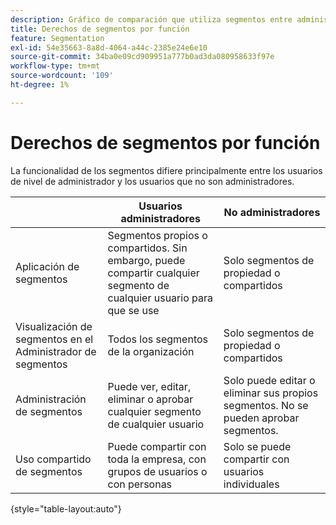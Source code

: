 ```yaml
---
description: Gráfico de comparación que utiliza segmentos entre administradores y no administradores.
title: Derechos de segmentos por función
feature: Segmentation
exl-id: 54e35663-8a8d-4064-a44c-2385e24e6e10
source-git-commit: 34ba0e09cd909951a777b0ad3da080958633f97e
workflow-type: tm+mt
source-wordcount: '109'
ht-degree: 1%

---
```


# Derechos de segmentos por función

La funcionalidad de los segmentos difiere principalmente entre los usuarios de nivel de administrador y los usuarios que no son administradores.

|  | Usuarios administradores | No administradores |
| --- | --- | --- |
| Aplicación de segmentos | Segmentos propios o compartidos. Sin embargo, puede compartir cualquier segmento de cualquier usuario para que se use | Solo segmentos de propiedad o compartidos |
| Visualización de segmentos en el Administrador de segmentos | Todos los segmentos de la organización | Solo segmentos de propiedad o compartidos |
| Administración de segmentos | Puede ver, editar, eliminar o aprobar cualquier segmento de cualquier usuario | Solo puede editar o eliminar sus propios segmentos. No se pueden aprobar segmentos. |
| Uso compartido de segmentos | Puede compartir con toda la empresa, con grupos de usuarios o con personas | Solo se puede compartir con usuarios individuales |

{style="table-layout:auto"}